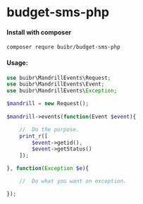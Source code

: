 # budget-sms-php

<h4>Install with composer</h4>

```terminal
composer requre buibr/budget-sms-php
```

<h4>Usage:</h4> 

```php
use buibr\MandrillEvents\Request;
use buibr\MandrillEvents\Event;
use buibr\MandrillEvents\Exception;

$mandrill = new Request();
    
$mandrill->events(function(Event $event){

    //  Do the purpose.
    print_r([
        $event->getid(),
        $event->getStatus()
    ]);

}, function(Exception $e){

    //  Do what you want on exception.

});

```